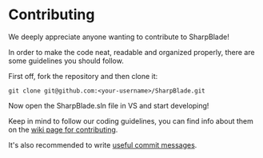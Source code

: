 Contributing
============

We deeply appreciate anyone wanting to contribute to SharpBlade!

In order to make the code neat, readable and organized properly,
there are some guidelines you should follow.

First off, fork the repository and then clone it:

```
git clone git@github.com:<your-username>/SharpBlade.git
```

Now open the SharpBlade.sln file in VS and start developing!

Keep in mind to follow our coding guidelines, you can find info
about them on the [wiki page for contributing][wiki-contrib].

It's also recommended to write [useful commit messages][commits].

[wiki-contrib]: https://github.com/SharpBlade/SharpBlade/wiki/Contributing
[commits]: http://tbaggery.com/2008/04/19/a-note-about-git-commit-messages.html
